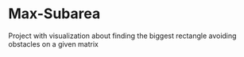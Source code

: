 # Max-Subarea
Project with visualization about finding the biggest rectangle avoiding obstacles on a given matrix
